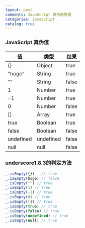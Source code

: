 ```yaml
---
layout: post
comments: JavaScript 真伪值整理
categories: javascript
catalog: true
---
```


### JavaScript 真伪值

|值|类型|结果|
|--------|------|------|
|{}	|Object|	true|
|"hoge"	|String|	true|
|""	|String|	false|
|1	|Number|	true|
|-1	|Number|	true|
|0	|Number|	false|
|[]	|Array|	true|
|true	|Boolean|	true|
|false	|Boolean|	false|
|undefined|	undefined|	false|
|null	|null|	false|

### underscore1.8.3的判定方法
```js
_.isEmpty({})   // true
_.isEmpty(hoge) // false
_.isEmpty("") // true
_.isEmpty(1) // true
_.isEmpty(-1) // true
_.isEmpty(0) // true
_.isEmpty([]) // true
_.isEmpty(true) // true
_.isEmpty(false) // true
_.isEmpty(undefined) // true
_.isEmpty(null) // true

```
